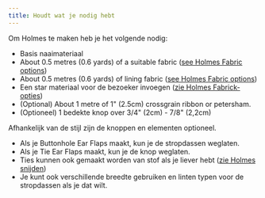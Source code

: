 ```yaml
---
title: Houdt wat je nodig hebt
---
```


Om Holmes te maken heb je het volgende nodig:

-   Basis naaimateriaal
-   About 0.5 metres (0.6 yards) of a suitable fabric ([see Holmes Fabric options](/docs/patterns/holmes/fabric/))
-   About 0.5 metres (0.6 yards) of lining fabric ([see Holmes Fabric options](/docs/patterns/holmes/fabric/))
-   Een star materiaal voor de bezoeker invoegen ([zie Holmes Fabrick-opties](/docs/patterns/holmes/fabric/))
-   (Optional) About 1 metre of 1" (2.5cm) crossgrain ribbon or petersham.
-   (Optioneel) 1 bedekte knop over 3/4" (2cm) - 7/8" (2,2cm)

<Note>

Afhankelijk van de stijl zijn de knoppen en elementen optioneel.

-   Als je Buttonhole Ear Flaps maakt, kun je de stropdassen weglaten.
-   Als je Tie Ear Flaps maakt, kun je de knop weglaten.
-   Ties kunnen ook gemaakt worden van stof als je liever hebt ([zie Holmes snijden](/docs/patronen/holmes/cutting/))
-   Je kunt ook verschillende breedte gebruiken en linten typen voor de stropdassen als je dat wilt.

</Note>
